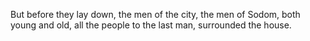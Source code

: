 But before they lay down, the men of the city, the men of Sodom, both young and old, all the people to the last man, surrounded the house.
